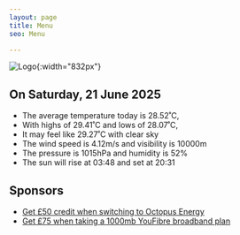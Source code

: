 ```yaml
---
layout: page
title: Menu
seo: Menu

---
```


![Logo](/images/logo.jpg){:width="832px"}

<!-- weather_marker starts -->
## On Saturday, 21 June 2025

- The average temperature today is 28.52˚C,
- With highs of 29.41˚C and lows of 28.07˚C,
- It may feel like 29.27˚C with clear sky
- The wind speed is 4.12m/s and visibility is 10000m
- The pressure is 1015hPa and humidity is 52%
- The sun will rise at 03:48 and set at 20:31

<!-- weather_marker ends -->

## Sponsors

- [Get £50 credit when switching to Octopus Energy](https://bit.ly/3oD1nnS)
- [Get £75 when taking a 1000mb YouFibre broadband plan](https://aklam.io/91zWhU?)
